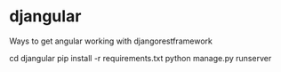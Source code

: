 djangular
============

Ways to get angular working with djangorestframework

cd djangular
pip install -r requirements.txt
python manage.py runserver
